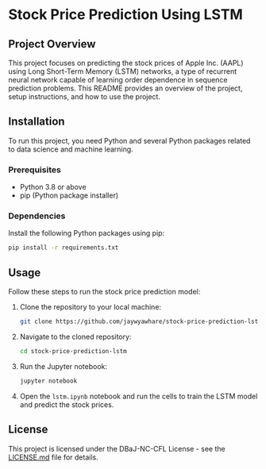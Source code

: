 # Stock Price Prediction Using LSTM

## Project Overview
This project focuses on predicting the stock prices of Apple Inc. (AAPL) using Long Short-Term Memory (LSTM) networks, a type of recurrent neural network capable of learning order dependence in sequence prediction problems. This README provides an overview of the project, setup instructions, and how to use the project.

## Installation
To run this project, you need Python and several Python packages related to data science and machine learning.

### Prerequisites
- Python 3.8 or above
- pip (Python package installer)

### Dependencies
Install the following Python packages using pip:

```bash
pip install -r requirements.txt
```

## Usage
Follow these steps to run the stock price prediction model:

1. Clone the repository to your local machine:

    ```bash
    git clone https://github.com/jaywyawhare/stock-price-prediction-lstm.git
    ```

2. Navigate to the cloned repository:

    ```bash
    cd stock-price-prediction-lstm
    ```

3. Run the Jupyter notebook:

    ```bash
    jupyter notebook
    ```

4. Open the `lstm.ipynb` notebook and run the cells to train the LSTM model and predict the stock prices.

## License
This project is licensed under the DBaJ-NC-CFL License - see the [LICENSE.md](LICENSE.md) file for details.
